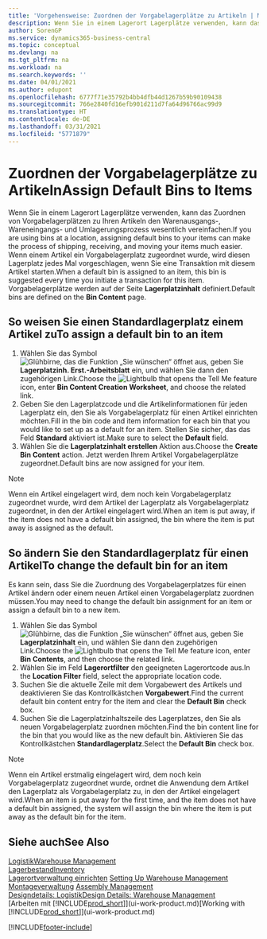 ```yaml
---
title: 'Vorgehensweise: Zuordnen der Vorgabelagerplätze zu Artikeln | Microsoft Docs'
description: Wenn Sie in einem Lagerort Lagerplätze verwenden, kann das Zuordnen von Vorgabelagerplätzen zu Ihren Artikeln den Warenausgangs-, Wareneingangs- und Umlagerungsprozess wesentlich vereinfachen. Wenn einem Artikel ein Vorgabelagerplatz zugeordnet wurde, wird diesen Lagerplatz jedes Mal vorgeschlagen, wenn Sie eine Transaktion mit diesem Artikel starten.
author: SorenGP
ms.service: dynamics365-business-central
ms.topic: conceptual
ms.devlang: na
ms.tgt_pltfrm: na
ms.workload: na
ms.search.keywords: ''
ms.date: 04/01/2021
ms.author: edupont
ms.openlocfilehash: 6777f71e35792b4bb4dfb44d1267b59b90109438
ms.sourcegitcommit: 766e2840fd16efb901d211d7fa64d96766ac99d9
ms.translationtype: HT
ms.contentlocale: de-DE
ms.lasthandoff: 03/31/2021
ms.locfileid: "5771879"
---
```

# <a name="assign-default-bins-to-items"></a><span data-ttu-id="c98cc-104">Zuordnen der Vorgabelagerplätze zu Artikeln</span><span class="sxs-lookup"><span data-stu-id="c98cc-104">Assign Default Bins to Items</span></span>
<span data-ttu-id="c98cc-105">Wenn Sie in einem Lagerort Lagerplätze verwenden, kann das Zuordnen von Vorgabelagerplätzen zu Ihren Artikeln den Warenausgangs-, Wareneingangs- und Umlagerungsprozess wesentlich vereinfachen.</span><span class="sxs-lookup"><span data-stu-id="c98cc-105">If you are using bins at a location, assigning default bins to your items can make the process of shipping, receiving, and moving your items much easier.</span></span> <span data-ttu-id="c98cc-106">Wenn einem Artikel ein Vorgabelagerplatz zugeordnet wurde, wird diesen Lagerplatz jedes Mal vorgeschlagen, wenn Sie eine Transaktion mit diesem Artikel starten.</span><span class="sxs-lookup"><span data-stu-id="c98cc-106">When a default bin is assigned to an item, this bin is suggested every time you initiate a transaction for this item.</span></span> <span data-ttu-id="c98cc-107">Vorgabelagerplätze werden auf der Seite **Lagerplatzinhalt** definiert.</span><span class="sxs-lookup"><span data-stu-id="c98cc-107">Default bins are defined on the **Bin Content** page.</span></span>  

## <a name="to-assign-a-default-bin-to-an-item"></a><span data-ttu-id="c98cc-108">So weisen Sie einen Standardlagerplatz einem Artikel zu</span><span class="sxs-lookup"><span data-stu-id="c98cc-108">To assign a default bin to an item</span></span>
1.  <span data-ttu-id="c98cc-109">Wählen Sie das Symbol ![Glühbirne, das die Funktion „Sie wünschen“ öffnet](media/ui-search/search_small.png "Was möchten Sie tun?") aus, geben Sie **Lagerplatzinh. Erst.-Arbeitsblatt** ein, und wählen Sie dann den zugehörigen Link.</span><span class="sxs-lookup"><span data-stu-id="c98cc-109">Choose the ![Lightbulb that opens the Tell Me feature](media/ui-search/search_small.png "Tell me what you want to do") icon, enter **Bin Content Creation Worksheet**, and choose the related link.</span></span>  
2.  <span data-ttu-id="c98cc-110">Geben Sie den Lagerplatzcode und die Artikelinformationen für jeden Lagerplatz ein, den Sie als Vorgabelagerplatz für einen Artikel einrichten möchten.</span><span class="sxs-lookup"><span data-stu-id="c98cc-110">Fill in the bin code and item information for each bin that you would like to set up as a default for an item.</span></span> <span data-ttu-id="c98cc-111">Stellen Sie sicher, das das Feld **Standard** aktiviert ist.</span><span class="sxs-lookup"><span data-stu-id="c98cc-111">Make sure to select the **Default** field.</span></span>  
3.  <span data-ttu-id="c98cc-112">Wählen Sie die **Lagerplatzinhalt erstellen** Aktion aus.</span><span class="sxs-lookup"><span data-stu-id="c98cc-112">Choose the **Create Bin Content** action.</span></span> <span data-ttu-id="c98cc-113">Jetzt werden Ihrem Artikel Vorgabelagerplätze zugeordnet.</span><span class="sxs-lookup"><span data-stu-id="c98cc-113">Default bins are now assigned for your item.</span></span>  

> [!NOTE]  
>  <span data-ttu-id="c98cc-114">Wenn ein Artikel eingelagert wird, dem noch kein Vorgabelagerplatz zugeordnet wurde, wird dem Artikel der Lagerplatz als Vorgabelagerplatz zugeordnet, in den der Artikel eingelagert wird.</span><span class="sxs-lookup"><span data-stu-id="c98cc-114">When an item is put away, if the item does not have a default bin assigned, the bin where the item is put away is assigned as the default.</span></span>  

## <a name="to-change-the-default-bin-for-an-item"></a><span data-ttu-id="c98cc-115">So ändern Sie den Standardlagerplatz für einen Artikel</span><span class="sxs-lookup"><span data-stu-id="c98cc-115">To change the default bin for an item</span></span>  
<span data-ttu-id="c98cc-116">Es kann sein, dass Sie die Zuordnung des Vorgabelagerplatzes für einen Artikel ändern oder einem neuen Artikel einen Vorgabelagerplatz zuordnen müssen.</span><span class="sxs-lookup"><span data-stu-id="c98cc-116">You may need to change the default bin assignment for an item or assign a default bin to a new item.</span></span>    
1.  <span data-ttu-id="c98cc-117">Wählen Sie das Symbol ![Glühbirne, das die Funktion „Sie wünschen“ öffnet](media/ui-search/search_small.png "Was möchten Sie tun?") aus, geben Sie **Lagerplatzinhalt** ein, und wählen Sie dann den zugehörigen Link.</span><span class="sxs-lookup"><span data-stu-id="c98cc-117">Choose the ![Lightbulb that opens the Tell Me feature](media/ui-search/search_small.png "Tell me what you want to do") icon, enter **Bin Contents**, and then choose the related link.</span></span>  
2.  <span data-ttu-id="c98cc-118">Wählen Sie im Feld **Lagerortfilter** den geeigneten Lagerortcode aus.</span><span class="sxs-lookup"><span data-stu-id="c98cc-118">In the **Location Filter** field, select the appropriate location code.</span></span>  
3.  <span data-ttu-id="c98cc-119">Suchen Sie die aktuelle Zeile mit dem Vorgabewert des Artikels und deaktivieren Sie das Kontrollkästchen **Vorgabewert**.</span><span class="sxs-lookup"><span data-stu-id="c98cc-119">Find the current default bin content entry for the item and clear the **Default Bin** check box.</span></span>  
4.  <span data-ttu-id="c98cc-120">Suchen Sie die Lagerplatzinhaltszeile des Lagerplatzes, den Sie als neuen Vorgabelagerplatz zuordnen möchten.</span><span class="sxs-lookup"><span data-stu-id="c98cc-120">Find the bin content line for the bin that you would like as the new default bin.</span></span> <span data-ttu-id="c98cc-121">Aktivieren Sie das Kontrollkästchen **Standardlagerplatz**.</span><span class="sxs-lookup"><span data-stu-id="c98cc-121">Select the **Default Bin** check box.</span></span>  

> [!NOTE]  
>  <span data-ttu-id="c98cc-122">Wenn ein Artikel erstmalig eingelagert wird, dem noch kein Vorgabelagerplatz zugeordnet wurde, ordnet die Anwendung dem Artikel den Lagerplatz als Vorgabelagerplatz zu, in den der Artikel eingelagert wird.</span><span class="sxs-lookup"><span data-stu-id="c98cc-122">When an item is put away for the first time, and the item does not have a default bin assigned, the system will assign the bin where the item is put away as the default bin for the item.</span></span>  

## <a name="see-also"></a><span data-ttu-id="c98cc-123">Siehe auch</span><span class="sxs-lookup"><span data-stu-id="c98cc-123">See Also</span></span>  
[<span data-ttu-id="c98cc-124">Logistik</span><span class="sxs-lookup"><span data-stu-id="c98cc-124">Warehouse Management</span></span>](warehouse-manage-warehouse.md)  
[<span data-ttu-id="c98cc-125">Lagerbestand</span><span class="sxs-lookup"><span data-stu-id="c98cc-125">Inventory</span></span>](inventory-manage-inventory.md)  
<span data-ttu-id="c98cc-126">[Lagerortverwaltung einrichten](warehouse-setup-warehouse.md)   </span><span class="sxs-lookup"><span data-stu-id="c98cc-126">[Setting Up Warehouse Management](warehouse-setup-warehouse.md)   </span></span>  
<span data-ttu-id="c98cc-127">[Montageverwaltung](assembly-assemble-items.md)  </span><span class="sxs-lookup"><span data-stu-id="c98cc-127">[Assembly Management](assembly-assemble-items.md)  </span></span>  
[<span data-ttu-id="c98cc-128">Designdetails: Logistik</span><span class="sxs-lookup"><span data-stu-id="c98cc-128">Design Details: Warehouse Management</span></span>](design-details-warehouse-management.md)  
<span data-ttu-id="c98cc-129">[Arbeiten mit [!INCLUDE[prod_short](includes/prod_short.md)]](ui-work-product.md)</span><span class="sxs-lookup"><span data-stu-id="c98cc-129">[Working with [!INCLUDE[prod_short](includes/prod_short.md)]](ui-work-product.md)</span></span>


[!INCLUDE[footer-include](includes/footer-banner.md)]